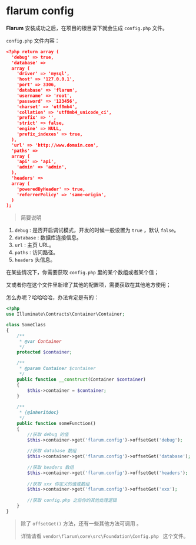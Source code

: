 # flarum config

**Flarum** 安装成功之后，在项目的根目录下就会生成 `config.php` 文件。

`config.php` 文件内容：

```json
<?php return array (
  'debug' => true,
  'database' =>
  array (
    'driver' => 'mysql',
    'host' => '127.0.0.1',
    'port' => 3306,
    'database' => 'flarum',
    'username' => 'root',
    'password' => '123456',
    'charset' => 'utf8mb4',
    'collation' => 'utf8mb4_unicode_ci',
    'prefix' => '',
    'strict' => false,
    'engine' => NULL,
    'prefix_indexes' => true,
  ),
  'url' => 'http://www.domain.com',
  'paths' =>
  array (
    'api' => 'api',
    'admin' => 'admin',
  ),
  'headers' =>
  array (
    'poweredByHeader' => true,
    'referrerPolicy' => 'same-origin',
  )
);

```

> 简要说明

1. `debug` : 是否开启调试模式，开发的时候一般设置为  `true` ，默认  `false`。
2. `database` : 数据库连接信息。
3. `url` : 主页 URL。
4. `paths` : 访问路径。
5. `headers` 头信息。



在某些情况下，你需要获取 `config.php` 里的某个数组或者某个值；

又或者你在这个文件里新增了其他的配置项，需要获取在其他地方使用；

怎么办呢？哈哈哈哈，办法肯定是有的：

```php
<?php
use Illuminate\Contracts\Container\Container;

class SomeClass
{
    /**
     * @var Container
     */
    protected $container;

    /**
     * @param Container $container
     */
    public function __construct(Container $container)
    {
        $this->container = $container;
    }
    
    /**
     * {@inheritdoc}
     */
    public function someFunction()
    {
        //获取 debug 的值
        $this->container->get('flarum.config')->offsetGet('debug');
        
        //获取 database 数组
        $this->container->get('flarum.config')->offsetGet('database');
        
        //获取 headers 数组
        $this->container->get('flarum.config')->offsetGet('headers');
        
        //获取 xxx 你定义的值或数组
        $this->container->get('flarum.config')->offsetGet('xxx');
        
        //获取 config.php 之后你的其他处理逻辑
    }
}
```

> 除了 `offsetGet()` 方法，还有一些其他方法可调用 。
>
> 详情请看  ```vendor\flarum\core\src\Foundation\Config.php ```  这个文件。

